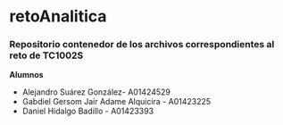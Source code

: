 # retoAnalitica
### Repositorio contenedor de los archivos correspondientes al reto de TC1002S

**Alumnos**
- Alejandro Suárez González- A01424529
- Gabdiel Gersom Jair Adame Alquicira - A01423225
- Daniel Hidalgo Badillo - A01423393

